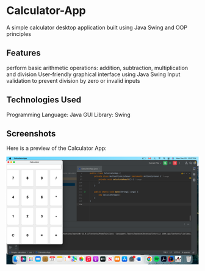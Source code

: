 # Calculator-App
A simple calculator desktop application built using Java Swing and OOP principles

## Features
perform basic arithmetic operations: addition, subtraction, multiplication and division
User-friendly graphical interface using Java Swing
Input validation to prevent division by zero or invalid inputs

## Technologies Used
Programming Language: Java
GUI Library: Swing

## Screenshots

Here is a preview of the Calculator App:

![Calculator Screenshot](calculator-screenshot.png)

